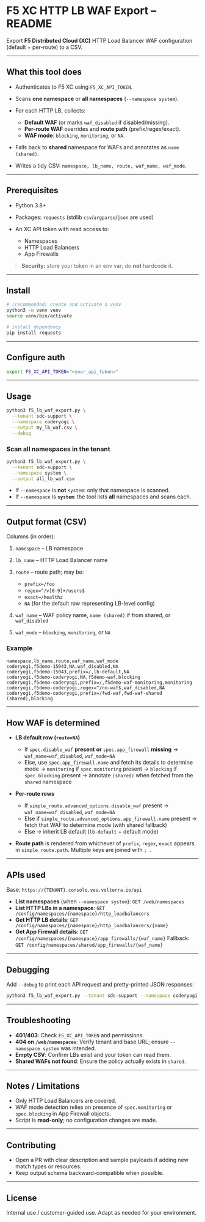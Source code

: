 # F5 XC HTTP LB WAF Export – README

Export **F5 Distributed Cloud (XC)** HTTP Load Balancer WAF configuration (default + per-route) to a CSV.

---

## What this tool does

* Authenticates to F5 XC using `F5_XC_API_TOKEN`.
* Scans **one namespace** or **all namespaces** (`--namespace system`).
* For each HTTP LB, collects:

  * **Default WAF** (or marks `waf_disabled` if disabled/missing).
  * **Per-route WAF** overrides and **route path** (prefix/regex/exact).
  * **WAF mode**: `blocking`, `monitoring`, or `NA`.
* Falls back to **shared** namespace for WAFs and annotates as `name (shared)`.
* Writes a tidy CSV:
  `namespace, lb_name, route, waf_name, waf_mode`.

---

## Prerequisites

* Python 3.8+
* Packages: `requests` (stdlib `csv`/`argparse`/`json` are used)
* An XC API token with read access to:

  * Namespaces
  * HTTP Load Balancers
  * App Firewalls

> **Security:** store your token in an env var; do **not** hardcode it.

---

## Install

```bash
# (recommended) create and activate a venv
python3 -m venv venv
source venv/bin/activate

# install dependency
pip install requests
```

---

## Configure auth

```bash
export F5_XC_API_TOKEN="<your_api_token>"
```

---

## Usage

```bash
python3 f5_lb_waf_export.py \
  --tenant sdc-support \
  --namespace coderyogi \
  --output my_lb_waf.csv \
  --debug
```

### Scan all namespaces in the tenant

```bash
python3 f5_lb_waf_export.py \
  --tenant sdc-support \
  --namespace system \
  --output all_lb_waf.csv
```

* If `--namespace` is **not** `system`: only that namespace is scanned.
* If `--namespace` is **`system`**: the tool lists **all** namespaces and scans each.

---

## Output format (CSV)

Columns (in order):

1. `namespace` – LB namespace
2. `lb_name` – HTTP Load Balancer name
3. `route` – route path; may be:

   * `prefix=/foo`
   * `regex=^/v[0-9]+/users$`
   * `exact=/healthz`
   * `NA` (for the default row representing LB-level config)
4. `waf_name` – WAF policy name, `name (shared)` if from shared, or `waf_disabled`
5. `waf_mode` – `blocking`, `monitoring`, or `NA`

### Example

```csv
namespace,lb_name,route,waf_name,waf_mode
coderyogi,f5demo-15043,NA,waf_disabled,NA
coderyogi,f5demo-15043,prefix=/,lb-default,NA
coderyogi,f5demo-coderyogi,NA,f5demo-waf,blocking
coderyogi,f5demo-coderyogi,prefix=/,f5demo-waf-monitoring,monitoring
coderyogi,f5demo-coderyogi,regex=^/no-waf$,waf_disabled,NA
coderyogi,f5demo-coderyogi,prefix=/fwd-waf,fwd-waf-shared (shared),blocking
```

---

## How WAF is determined

* **LB default row (`route=NA`)**

  * If `spec.disable_waf` **present** **or** `spec.app_firewall` **missing**
    → `waf_name=waf_disabled`, `waf_mode=NA`
  * Else, use `spec.app_firewall.name` and fetch its details to determine mode
    → `monitoring` if `spec.monitoring` present
    → `blocking` if `spec.blocking` present
    → annotate `(shared)` when fetched from the `shared` namespace

* **Per-route rows**

  * If `simple_route.advanced_options.disable_waf` present
    → `waf_name=waf_disabled`, `waf_mode=NA`
  * Else if `simple_route.advanced_options.app_firewall.name` present
    → fetch that WAF to determine mode (with shared fallback)
  * Else
    → inherit LB default (`lb-default` + default mode)

* **Route path** is rendered from whichever of `prefix`, `regex`, `exact` appears in `simple_route.path`. Multiple keys are joined with `; `.

---

## APIs used

Base: `https://{TENANT}.console.ves.volterra.io/api`

* **List namespaces** (when `--namespace system`):
  `GET /web/namespaces`
* **List HTTP LBs in a namespace**:
  `GET /config/namespaces/{namespace}/http_loadbalancers`
* **Get HTTP LB details**:
  `GET /config/namespaces/{namespace}/http_loadbalancers/{name}`
* **Get App Firewall details**:
  `GET /config/namespaces/{namespace}/app_firewalls/{waf_name}`
  Fallback:
  `GET /config/namespaces/shared/app_firewalls/{waf_name}`

---

## Debugging

Add `--debug` to print each API request and pretty-printed JSON responses:

```bash
python3 f5_lb_waf_export.py --tenant sdc-support --namespace coderyogi --output out.csv --debug
```

---

## Troubleshooting

* **401/403**: Check `F5_XC_API_TOKEN` and permissions.
* **404 on `/web/namespaces`**: Verify tenant and base URL; ensure `--namespace system` was intended.
* **Empty CSV**: Confirm LBs exist and your token can read them.
* **Shared WAFs not found**: Ensure the policy actually exists in `shared`.

---

## Notes / Limitations

* Only HTTP Load Balancers are covered.
* WAF mode detection relies on presence of `spec.monitoring` or `spec.blocking` in App Firewall objects.
* Script is **read-only**; no configuration changes are made.

---

## Contributing

* Open a PR with clear description and sample payloads if adding new match types or resources.
* Keep output schema backward-compatible when possible.

---

## License

Internal use / customer-guided use. Adapt as needed for your environment.
